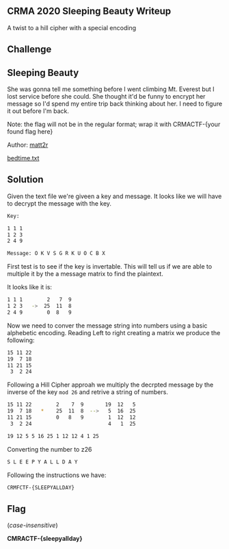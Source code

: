 ## CRMA 2020 Sleeping Beauty Writeup

A twist to a hill cipher with a special encoding

## Challenge
 
## Sleeping Beauty 
She was gonna tell me something before I went climbing Mt. Everest but I lost service before she could. She thought it'd be funny to encrypt her message so I'd spend my entire trip back thinking about her. I need to figure it out before I'm back.

Note: the flag will not be in the regular format; wrap it with CRMACTF-{your found flag here}

Author: [matt2r]()

[bedtime.txt](bedtime.txt)

## Solution
Given the text file we're giveen a key and message. It looks like we will have to decrypt the message with the key. 

```bash
Key: 

1 1 1
1 2 3
2 4 9

Message: O K V S G R K U O C B X
```

First test is to see if the key is invertable. This will tell us if we are able to multiple it by the a message matrix to find the plaintext.

It looks like it is:

```bash
1 1 1        2	 7	9
1 2 3   ->  25	11	8
2 4 9        0	8	9
```
Now we need to conver the message string into numbers using a basic alphebetic encoding. Reading Left to right creating a matrix we produce the following:

```bash
15 11 22
19  7 18
11 21 15
 3  2 24
```
Following a Hill Cipher approah we multiply the decrpted message by the inverse of the key `mod 26` and retrive a string of numbers. 

```bash
15 11 22        2	 7	9       19  12   5
19  7 18   *    25	11	8  -->   5  16  25
11 21 15        0	8	9        1  12  12
 3  2 24                         4   1  25
```


```bash 
19 12 5 5 16 25 1 12 12 4 1 25
```

Converting the number to z26
```bash
S L E E P Y A L L D A Y
```

Following the instructions we have:

```bash 
CRMFCTF-{SLEEPYALLDAY}
```

## Flag 
(*case-insensitive*)

**CMRACTF-{sleepyallday}** 

